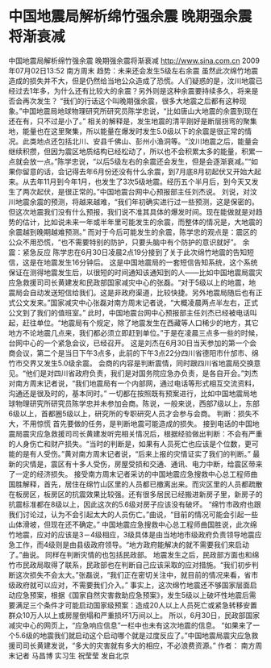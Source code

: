 # 中国地震局解析绵竹强余震 晚期强余震将渐衰减

中国地震局解析绵竹强余震 晚期强余震将渐衰减
http://www.sina.com.cn  2009年07月02日13:52  南方周末
趋势：未来还会发生5级左右余震
虽然此次绵竹地震造成的损失并不大，但是仍然给当地公众造成了恐慌。人们疑惑的是，汶川地震已经过去1年多，为什么还有比较大的余震？另外则是这种余震要持续多久，将来是否会再次发生？
“我们的行话这个叫晚期强余震，很多大地震之后都有这种现象。”中国地震局地球物理研究所研究员陈学忠说，“比如唐山大地震的余震到现在还在有，只不过是小了。”
相关的解释是，发生地震的清平刚好是断层拐弯的聚集地，能量也在这里聚集，所以能量在爆发时发生5.0级以下的余震是很正常的情况。此类地点还包括北川、安县千佛山、彭州小渔洞等。“汶川地震之后，能量会继续积攒，但因为震区地质结构已经松动了，所以也不会积累太多的能量，积累一点就会放一点。”陈学忠说，“以后5级左右的余震还会发生，但是会逐渐衰减。”“如果你留意的话，会记得去年6月份还没有什么余震，到7月底8月初起伏又开始大起来。从去年11月到今年1月，也发生了3次5级地震。经历五个半月后，到今天又发生了两次起伏，是很正常的。”中国地震台网中心预报部主任刘杰说。
刘说，对汶川地震余震的预测，将越来越难，“我们年初确实进行过一些预测，这是保密的。但这次地震我们没有什么预报，我们说不准其具体的爆发时间。现在能做就是对趋势的估计，比如说未来一年或半年里可能发生的余震，而整体的情况是，大地震的余震越到晚期越难预测。”
而对于今后可能发生的余震，陈学忠的观点是：震区的公众不用恐慌，“也不需要特别的防护，只要头脑中有个防护的意识就好”。
余震：紧急反应
陈学忠在6月30日凌晨2点19分接到了关于此次绵竹地震的告知短信，这是在地震发生16分钟后。
这是中国地震局的一套短信告知系统，这个系统保证在测得地震发生后，以很短的时间通知该通知到的人——比如中国地震局震灾应急救援司司长黄建发和民政部国家减灾中心的张磊。“对于5级以上的地震，地震局会自动发送短信给我们。这是非政府渠道，比较快捷。另外地震局随后也有正式公文发来。”国家减灾中心张磊对南方周末记者说，“大概凌晨两点半左右，正式公文到了我们的值班室。”
此时，中国地震台网中心预报部主任刘杰已经被电话叫起，赶往单位。“地震局有个规定，除了地震发生在西藏等人口稀少的地方，其它地方不论地震几点来，我们都必须立即赶到单位。”于是在凌晨三点多一些的时候，台网中心的一个紧急会议，已经召开。
这是刘杰在6月30日当天参加的第一个会商会议，第二个是当日下午3点多，此前的下午3点22分四川省德阳市什邡市、绵竹市交界又发生5.0级余震。
会商的内容是判断震情，同时跟四川省地震局交换意见。“他们是对四川省政府负责，我们是对国务院应急办负责，是各自开会。”刘杰对南方周末记者说，“我们地震局有一个内部网，通过电话等形式相互交流资料，沟通还是很及时的，基本同时。”
一切都在按照既有预案进行，比如中国地震局地球物理研究所研究员陈学忠并未参加会商。陈说，一般来说，西部7级以上，东部6级以上，首都圈5级以上，研究所的专职研究人员才会参与会商。
判断：损失不大，不用惊慌
首先要做的任务，是判断地震可能造成的损失。
接到电话的中国地震局震灾应急救援司司长黄建发听完相关情况后，根据经验做出判断：不会有严重的人身伤亡和财产损失。“当时的判断是，如果有人员死亡也应该是个位数，更可能的是有人受伤。”黄对南方周末记者说，“后来上报的灾情证实了我们的判断。”
最新的灾情是，震区有十多人受伤，房屋受损和交通、通讯、电力中断，给震区带来了一定的经济损失。
接受南方周末记者采访的中国地震应急搜救中心总工程师曲国胜解释，首先，居住在绵竹山区里的人员都已撤离出来。而灾区里的人员都疏散在板房区，板房区的抗震效果比较强。还有很多居民已经搬进新房子里，新房子的抗震标准都在8级以上，因此这次的5.6级对房子应该没有破坏。
“绵竹市政府也跟我们讨论过，认为不会引起太大的人员伤亡。”曲说，“目前的情况可能会引起一些山体滑坡，但现在还不确定。”
中国地震应急搜救中心总工程师曲国胜说，此次绵竹地震，应对的应该是3－4级相应，3级具体是由当地地市级政府负责领导地震应急工作，而4级则是由县级政府领导。“地方政府能解决的就不需要我们来启动了。”曲说。
同样在判断灾情的也包括民政部。
地震发生之后，民政部方面也和绵竹市民政局取得了联系，民政部也在判断自己应该采取的应对措施。“我们初步判断这次损失不会太大。”张磊说，“我们正在密切关注中，就目前的情况来看，省市级政府就可以应对，不需要我们介入。”
事实上，这次绵竹地震还不够国家层面启动应急预案，根据《国家自然灾害救助应急预案》，发生5级以上破坏性地震后需要满足三个条件才可能启动国家级预案：造成20人以上人员死亡或紧急转移安置群众10万人以上或房屋倒塌和严重损坏1万间以上。
所以，6月30日，民政部国家减灾中心的网页上，“应急响应信息”一栏中也未有这次地震的信息。
“如果来了一个5.6级的地震我们就启动这个启动哪个就是过度反应了。”中国地震局震灾应急救援司司长黄建发说，“多大的灾害就有多大的相应，不必浪费资源。”
作者： 南方周末记者 马昌博 实习生 祝莹莹 发自北京

